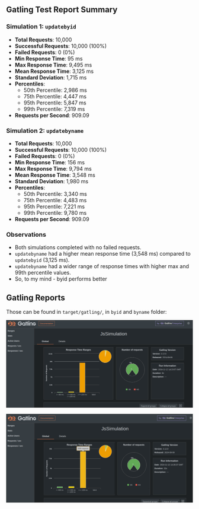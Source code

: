 ## Gatling Test Report Summary

### Simulation 1: `updatebyid`

- **Total Requests**: 10,000
- **Successful Requests**: 10,000 (100%)
- **Failed Requests**: 0 (0%)
- **Min Response Time**: 95 ms
- **Max Response Time**: 9,495 ms
- **Mean Response Time**: 3,125 ms
- **Standard Deviation**: 1,715 ms
- **Percentiles**:
  - 50th Percentile: 2,986 ms
  - 75th Percentile: 4,447 ms
  - 95th Percentile: 5,847 ms
  - 99th Percentile: 7,319 ms
- **Requests per Second**: 909.09

### Simulation 2: `updatebyname`

- **Total Requests**: 10,000
- **Successful Requests**: 10,000 (100%)
- **Failed Requests**: 0 (0%)
- **Min Response Time**: 156 ms
- **Max Response Time**: 9,794 ms
- **Mean Response Time**: 3,548 ms
- **Standard Deviation**: 1,980 ms
- **Percentiles**:
  - 50th Percentile: 3,340 ms
  - 75th Percentile: 4,483 ms
  - 95th Percentile: 7,221 ms
  - 99th Percentile: 9,780 ms
- **Requests per Second**: 909.09

### Observations

- Both simulations completed with no failed requests.
- `updatebyname` had a higher mean response time (3,548 ms) compared to `updatebyid` (3,125 ms).
- `updatebyname` had a wider range of response times with higher max and 99th percentile values.
- So, to my mind - byid performs better
## Gatling Reports

Those can be found in `target/gatling/`, in `byid` and `byname` folder:

![_](image.png)

![_](image-1.png)
